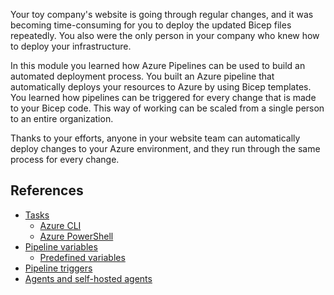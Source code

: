 Your toy company's website is going through regular changes, and it was becoming time-consuming for you to deploy the updated Bicep files repeatedly. You also were the only person in your company who knew how to deploy your infrastructure.

In this module you learned how Azure Pipelines can be used to build an automated deployment process. You built an Azure pipeline that automatically deploys your resources to Azure by using Bicep templates. You learned how pipelines can be triggered for every change that is made to your Bicep code. This way of working can be scaled from a single person to an entire organization.

Thanks to your efforts, anyone in your website team can automatically deploy changes to your Azure environment, and they run through the same process for every change.

## References

- [Tasks](/azure/devops/pipelines/tasks/)
  - [Azure CLI](/azure/devops/pipelines/tasks/deploy/azure-cli)
  - [Azure PowerShell](/azure/devops/pipelines/tasks/deploy/azure-powershell)
- [Pipeline variables](/azure/devops/pipelines/process/variables?tabs=yaml)
  - [Predefined variables](/azure/devops/pipelines/build/variables?tabs=yaml)
- [Pipeline triggers](/azure/devops/pipelines/build/triggers)
- [Agents and self-hosted agents](/azure/devops/pipelines/agents/agents)
